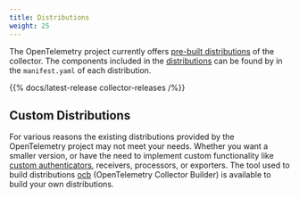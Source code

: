 ```yaml
---
title: Distributions
weight: 25
---
```


The OpenTelemetry project currently offers [pre-built distributions][] of the
collector. The components included in the [distributions][] can be found by in
the `manifest.yaml` of each distribution.

[pre-built distributions]:
  https://github.com/open-telemetry/opentelemetry-collector-releases/releases
[distributions]:
  https://github.com/open-telemetry/opentelemetry-collector-releases/tree/main/distributions

{{% docs/latest-release collector-releases /%}}

## Custom Distributions

For various reasons the existing distributions provided by the OpenTelemetry
project may not meet your needs. Whether you want a smaller version, or have the
need to implement custom functionality like
[custom authenticators](../custom-auth), receivers, processors, or exporters.
The tool used to build distributions [ocb][] (OpenTelemetry Collector Builder)
is available to build your own distributions.

[ocb]:
  https://github.com/open-telemetry/opentelemetry-collector/tree/main/cmd/builder
